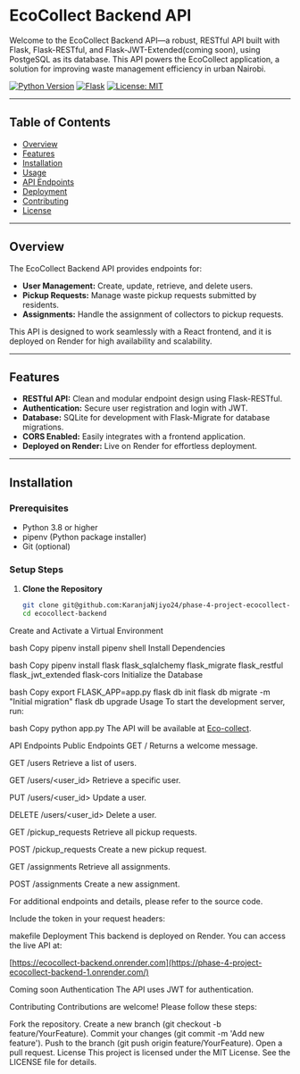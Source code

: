 # EcoCollect Backend API

Welcome to the EcoCollect Backend API—a robust, RESTful API built with Flask, Flask-RESTful, and Flask-JWT-Extended(coming soon), using PostgeSQL as its database. This API powers the EcoCollect application, a solution for improving waste management efficiency in urban Nairobi.

[![Python Version](https://img.shields.io/badge/Python-3.8%2B-blue.svg)](https://www.python.org/)
[![Flask](https://img.shields.io/badge/Flask-2.x-green.svg)](https://flask.palletsprojects.com/)
[![License: MIT](https://img.shields.io/badge/License-MIT-yellow.svg)](LICENSE)

---

## Table of Contents

- [Overview](#overview)
- [Features](#features)
- [Installation](#installation)
- [Usage](#usage)
- [API Endpoints](#api-endpoints)
- [Deployment](#deployment)
- [Contributing](#contributing)
- [License](#license)

---

## Overview

The EcoCollect Backend API provides endpoints for:

- **User Management:** Create, update, retrieve, and delete users.
- **Pickup Requests:** Manage waste pickup requests submitted by residents.
- **Assignments:** Handle the assignment of collectors to pickup requests.

This API is designed to work seamlessly with a React frontend, and it is deployed on Render for high availability and scalability.

---

## Features

- **RESTful API:** Clean and modular endpoint design using Flask-RESTful.
- **Authentication:** Secure user registration and login with JWT.
- **Database:** SQLite for development with Flask-Migrate for database migrations.
- **CORS Enabled:** Easily integrates with a frontend application.
- **Deployed on Render:** Live on Render for effortless deployment.

---

## Installation

### Prerequisites

- Python 3.8 or higher
- pipenv (Python package installer)
- Git (optional)

### Setup Steps

1. **Clone the Repository**

   ```bash
   git clone git@github.com:KaranjaNjiyo24/phase-4-project-ecocollect-backend.git
   cd ecocollect-backend
Create and Activate a Virtual Environment

bash
Copy
pipenv install
pipenv shell
Install Dependencies


bash
Copy
pipenv install flask flask_sqlalchemy flask_migrate flask_restful flask_jwt_extended flask-cors
Initialize the Database

bash
Copy
export FLASK_APP=app.py
flask db init
flask db migrate -m "Initial migration"
flask db upgrade
Usage
To start the development server, run:

bash
Copy
python app.py
The API will be available at [Eco-collect](https://phase-4-project-ecocollect-backend-1.onrender.com/).

API Endpoints
Public Endpoints
GET /
Returns a welcome message.

GET /users
Retrieve a list of users.

GET /users/<user_id>
Retrieve a specific user.

PUT /users/<user_id>
Update a user.

DELETE /users/<user_id>
Delete a user.

GET /pickup_requests
Retrieve all pickup requests.

POST /pickup_requests
Create a new pickup request.

GET /assignments
Retrieve all assignments.

POST /assignments
Create a new assignment.

For additional endpoints and details, please refer to the source code.

Include the token in your request headers:

makefile
Deployment
This backend is deployed on Render. You can access the live API at:

[https://ecocollect-backend.onrender.com](https://phase-4-project-ecocollect-backend-1.onrender.com/)

Coming soon 
Authentication
The API uses JWT for authentication.

Contributing
Contributions are welcome! Please follow these steps:

Fork the repository.
Create a new branch (git checkout -b feature/YourFeature).
Commit your changes (git commit -m 'Add new feature').
Push to the branch (git push origin feature/YourFeature).
Open a pull request.
License
This project is licensed under the MIT License. See the LICENSE file for details.
